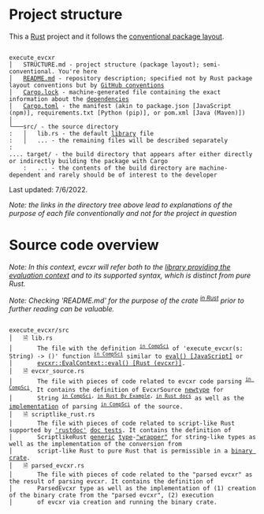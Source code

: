 # Project structure

This a [Rust] project and it follows the [conventional package layout]. 

<pre><code>
execute_evcxr
│   STRUCTURE.md - project structure (package layout); semi-conventional. You're here
│   <a href="https://en.wikipedia.org/wiki/README">README.md</a> - repository description; specified not by Rust package layout conventions but by <a href="https://docs.github.com/en/repositories/managing-your-repositorys-settings-and-features/customizing-your-repository/about-readmes">GitHub conventions</a>
│   <a href="https://doc.rust-lang.org/cargo/guide/cargo-toml-vs-cargo-lock.html">Cargo.lock</a> - machine-generated file containing the exact information about the <a href="https://doc.rust-lang.org/cargo/guide/dependencies.html">dependencies</a>
│   <a href="https://doc.rust-lang.org/cargo/reference/manifest.html">Cargo.toml</a> - the manifest (akin to package.json [JavaScript (npm)], requirements.txt [Python (pip)], or pom.xml [Java (Maven)])
│
└───src/ - the source directory
:   │   lib.rs - the default <a href="https://teamtreehouse.com/community/what-exactly-is-a-library-in-programming">library</a> file
:   │   ... - the remaining files will be described separately
:
.... target/ - the build directory that appears after either directly or indirectly building the package with Cargo
    :   ... - the contents of the build directory are machine-dependent and rarely should be of interest to the developer
</code></pre>

Last updated: 7/6/2022.

*Note: the links in the directory tree above lead to explanations of the purpose of each file conventionally and not for the project in question*

# Source code overview

*Note: In this context, evcxr will refer both to the [library providing the evaluation context](https://crates.io/crates/evcxr) and to its supported syntax, which is distinct from pure Rust.*

*Note: Checking 'README.md' for the purpose of the crate <sup><a href="https://doc.rust-lang.org/book/ch07-01-packages-and-crates.html">in Rust</a></sup> prior to further reading can be valuable.*

<pre><code>
execute_evcxr/src
│   🗎 lib.rs
│       The file with the definition <sup><a href="https://en.wikipedia.org/wiki/Declaration_(computer_programming)#Declaration_vs._definition">in CompSci</a></sup> of 'execute_evcxr(s: String) -> ()' function <sup><a href="https://www.futurelearn.com/info/courses/programming-102-think-like-a-computer-scientist/0/steps/53095#:~:text=A%20function%20is%20simply%20a,which%20performs%20a%20particular%20task.">in CompSci</a></sup> similar to <a href="https://developer.mozilla.org/en-US/docs/Web/JavaScript/Reference/Global_Objects/eval">eval() [JavaScript]</a> or
│       <a href="https://github.com/google/evcxr/blob/main/evcxr/README.md">evcxr::EvalContext::eval() [Rust (evcxr)]</a>.
│   🗎 evcxr_source.rs
│       The file with pieces of code related to evcxr code parsing <sup><a href="https://en.wikipedia.org/wiki/Parsing#Computer_languages">in CompSci</a></sup>. It contains the definition of EvcxrSource <a href="https://rust-unofficial.github.io/patterns/patterns/behavioural/newtype.html">newtype</a> for
│       String <sup><a href="https://en.wikipedia.org/wiki/String_(computer_science)">in CompSci</a>, <a href="https://doc.rust-lang.org/rust-by-example/std/str.html">in Rust By Example</a>, <a href="https://doc.rust-lang.org/std/string/struct.String.html">in Rust docs</a></sup> as well as the <a href="https://en.wikipedia.org/wiki/Implementation#Computer_science">implementation</a> of parsing <sup><a href="https://en.wikipedia.org/wiki/Parsing#Computer_languages">in CompSci</a></sup> of the source.
│   🗎 scriptlike_rust.rs
│       The file with pieces of code related to script-like Rust supported by <a href="https://doc.rust-lang.org/rustdoc/what-is-rustdoc.html">'rustdoc'</a> <a href="https://doc.rust-lang.org/rustdoc/write-documentation/documentation-tests.html">doc tests</a>. It contains the definition of
│       ScriptlikeRust <a href="https://en.wikipedia.org/wiki/Generic_programming#In_object-oriented_languages">generic</a> <a href="https://doc.rust-lang.org/book/ch03-02-data-types.html">type</a>-<a href="https://stackoverflow.com/a/38134190/8341513">"wrapper"</a> for string-like types as well as the implementation of the conversion from
│       script-like Rust to pure Rust that is permissible in a <a href="https://doc.rust-lang.org/book/ch07-01-packages-and-crates.html#:~:text=a%20library%20crate.-,Binary%20crates,-are%20programs%20you">binary crate</a>.
│   🗎 parsed_evcxr.rs
│       The file with pieces of code related to the "parsed evcxr" as the result of parsing evcxr. It contains the definition of
│       ParsedEvcxr type as well as the implementation of (1) creation of the binary crate from the "parsed evcxr", (2) execution
│       of evcxr via creation and running the binary crate.
</code></pre>

[Rust]: https://www.rust-lang.org/
[conventional package layout]: https://doc.rust-lang.org/cargo/guide/project-layout.html
